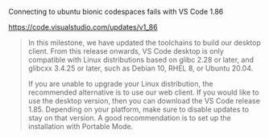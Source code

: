 Connecting to ubuntu bionic codespaces fails with VS Code 1.86

https://code.visualstudio.com/updates/v1_86

>In this milestone, we have updated the toolchains to build our desktop client. From this release onwards, VS Code desktop is only compatible with Linux distributions based on glibc 2.28 or later, and glibcxx 3.4.25 or later, such as Debian 10, RHEL 8, or Ubuntu 20.04.
>
>If you are unable to upgrade your Linux distribution, the recommended alternative is to use our web client. If you would like to use the desktop version, then you can download the VS Code release 1.85. Depending on your platform, make sure to disable updates to stay on that version. A good recommendation is to set up the installation with Portable Mode.